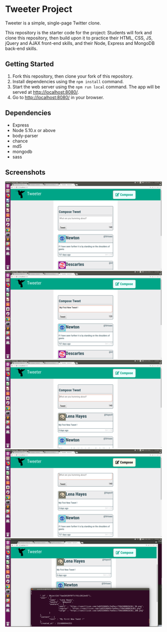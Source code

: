 # Tweeter Project

Tweeter is a simple, single-page Twitter clone.

This repository is the starter code for the project: Students will fork and clone this repository, then build upon it to practice their HTML, CSS, JS, jQuery and AJAX front-end skills, and their Node, Express and MongoDB back-end skills.

## Getting Started

1. Fork this repository, then clone your fork of this repository.
2. Install dependencies using the `npm install` command.
3. Start the web server using the `npm run local` command. The app will be served at <http://localhost:8080/>.
4. Go to <http://localhost:8080/> in your browser.

## Dependencies

- Express
- Node 5.10.x or above
- body-parser
- chance
- md5
- mongodb
- sass


## Screenshots

![First Look of An Application](https://github.com/panchalhemant2001/tweeter/blob/master/docs/1_IntroScreen.png?raw=true)
![Adding New Tweet](https://github.com/panchalhemant2001/tweeter/blob/master/docs/2_AddNewTweetCharCount.png?raw=true)
![After New Tweet](https://github.com/panchalhemant2001/tweeter/blob/master/docs/3_NewTweetAdded.png?raw=true)
![Compose Text (Toggle Slide Animation)](https://github.com/panchalhemant2001/tweeter/blob/master/docs/4_ComposeToggleSlide.png?raw=true)
![Tweet Updated in MongoDB](https://github.com/panchalhemant2001/tweeter/blob/master/docs/5_RecordUpdatedInMongoDB.png?raw=true)